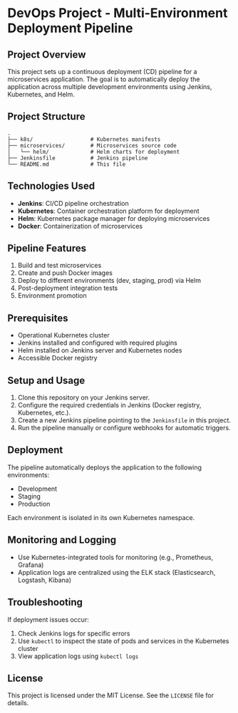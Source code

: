 # DevOps Project - Multi-Environment Deployment Pipeline

## Project Overview

This project sets up a continuous deployment (CD) pipeline for a microservices application. The goal is to automatically deploy the application across multiple development environments using Jenkins, Kubernetes, and Helm.

## Project Structure

```
.
├── k8s/                  # Kubernetes manifests
├── microservices/        # Microservices source code
│   └── helm/             # Helm charts for deployment
├── Jenkinsfile           # Jenkins pipeline
└── README.md             # This file
```

## Technologies Used

- **Jenkins**: CI/CD pipeline orchestration
- **Kubernetes**: Container orchestration platform for deployment
- **Helm**: Kubernetes package manager for deploying microservices
- **Docker**: Containerization of microservices

## Pipeline Features

1. Build and test microservices
2. Create and push Docker images
3. Deploy to different environments (dev, staging, prod) via Helm
4. Post-deployment integration tests
5. Environment promotion

## Prerequisites

- Operational Kubernetes cluster
- Jenkins installed and configured with required plugins
- Helm installed on Jenkins server and Kubernetes nodes
- Accessible Docker registry

## Setup and Usage

1. Clone this repository on your Jenkins server.
2. Configure the required credentials in Jenkins (Docker registry, Kubernetes, etc.).
3. Create a new Jenkins pipeline pointing to the `Jenkinsfile` in this project.
4. Run the pipeline manually or configure webhooks for automatic triggers.

## Deployment

The pipeline automatically deploys the application to the following environments:

- Development
- Staging
- Production

Each environment is isolated in its own Kubernetes namespace.

## Monitoring and Logging

- Use Kubernetes-integrated tools for monitoring (e.g., Prometheus, Grafana)
- Application logs are centralized using the ELK stack (Elasticsearch, Logstash, Kibana)

## Troubleshooting

If deployment issues occur:

1. Check Jenkins logs for specific errors
2. Use `kubectl` to inspect the state of pods and services in the Kubernetes cluster
3. View application logs using `kubectl logs`

## License

This project is licensed under the MIT License. See the `LICENSE` file for details.
